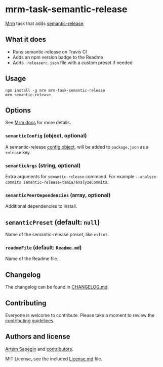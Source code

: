# mrm-task-semantic-release

[Mrm](https://github.com/sapegin/mrm) task that adds [semantic-release](https://github.com/semantic-release/semantic-release).

## What it does

- Runs semantic-release on Travis CI
- Adds an npm version badge to the Readme
- Adds `.releaserc.json` file with a custom preset if needed

## Usage

```
npm install -g mrm mrm-task-semantic-release
mrm semantic-release
```

## Options

See [Mrm docs](https://github.com/sapegin/mrm#usage) for more details.

### `semanticConfig` (object, optional)

A semantic-release [config object](https://semantic-release.gitbooks.io/semantic-release/content/docs/usage/plugins.html#configuration), will be added to `package.json` as a `release` key.

### `semanticArgs` (string, optional)

Extra arguments for `semantic-release` command. For example `--analyze-commits semantic-release-tamia/analyzeCommits`.

### `semanticPeerDependencies` (array, optional)

Additional dependencies to install.

## `semanticPreset` (default: `null`)

Name of the semantic-release preset, like `eslint`.

### `readmeFile` (default: `Readme.md`)

Name of the Readme file.

## Changelog

The changelog can be found in [CHANGELOG.md](CHANGELOG.md).

## Contributing

Everyone is welcome to contribute. Please take a moment to review the [contributing guidelines](../../Contributing.md).

## Authors and license

[Artem Sapegin](https://sapegin.me) and [contributors](https://github.com/sapegin/mrm/graphs/contributors).

MIT License, see the included [License.md](License.md) file.
